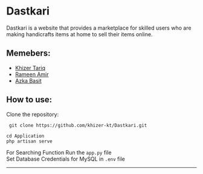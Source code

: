 # Dastkari
Dastkari is a website that provides a marketplace for skilled users who are making handicrafts items at home to sell their items online.
## Memebers:
- [Khizer Tariq](https://github.com/khizer-kt)
- [Rameen Amir]()
- [Azka Basit](https://github.com/AzkaBasit)
## How to use:
Clone the repository:
```
 git clone https://github.com/khizer-kt/Dastkari.git 
```
```
cd Application
php artisan serve
```
For Searching Function Run the ```app.py``` file  
Set Database Credentials for MySQL in ```.env``` file

---
